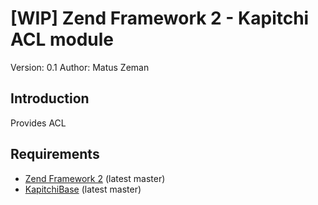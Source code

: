 [WIP] Zend Framework 2 - Kapitchi ACL module
=================================================
Version: 0.1
Author:  Matus Zeman

Introduction
------------
Provides ACL

Requirements
------------

* [Zend Framework 2](https://github.com/zendframework/zf2) (latest master)
* [KapitchiBase](https://github.com/matuszemi/KapitchiBase) (latest master)
